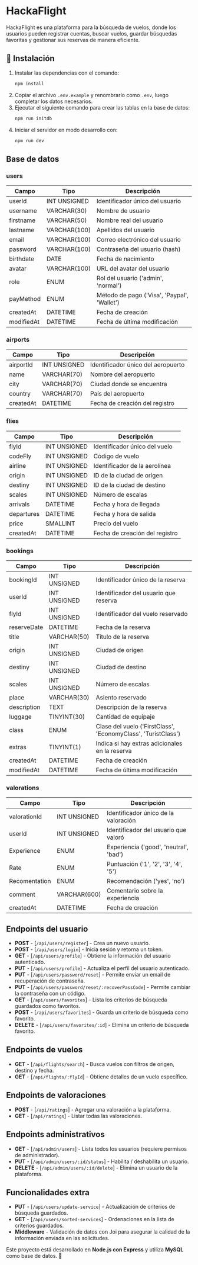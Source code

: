 # HackaFlight

HackaFlight es una plataforma para la búsqueda de vuelos, donde los usuarios pueden registrar cuentas, buscar vuelos, guardar búsquedas favoritas y gestionar sus reservas de manera eficiente.

## 🚀 Instalación

1. Instalar las dependencias con el comando:
    ```sh
    npm install
    ```
2. Copiar el archivo `.env.example` y renombrarlo como `.env`, luego completar los datos necesarios.
3. Ejecutar el siguiente comando para crear las tablas en la base de datos:
    ```sh
    npm run initdb
    ```
4. Iniciar el servidor en modo desarrollo con:
    ```sh
    npm run dev
    ```

## Base de datos

### users

| Campo      | Tipo         | Descripción                                 |
| ---------- | ------------ | ------------------------------------------- |
| userId     | INT UNSIGNED | Identificador único del usuario             |
| username   | VARCHAR(30)  | Nombre de usuario                           |
| firstname  | VARCHAR(50)  | Nombre real del usuario                     |
| lastname   | VARCHAR(100) | Apellidos del usuario                       |
| email      | VARCHAR(100) | Correo electrónico del usuario              |
| password   | VARCHAR(100) | Contraseña del usuario (hash)               |
| birthdate  | DATE         | Fecha de nacimiento                         |
| avatar     | VARCHAR(100) | URL del avatar del usuario                  |
| role       | ENUM         | Rol del usuario ('admin', 'normal')         |
| payMethod  | ENUM         | Método de pago ('Visa', 'Paypal', 'Wallet') |
| createdAt  | DATETIME     | Fecha de creación                           |
| modifiedAt | DATETIME     | Fecha de última modificación                |

### airports

| Campo     | Tipo         | Descripción                        |
| --------- | ------------ | ---------------------------------- |
| airportId | INT UNSIGNED | Identificador único del aeropuerto |
| name      | VARCHAR(70)  | Nombre del aeropuerto              |
| city      | VARCHAR(70)  | Ciudad donde se encuentra          |
| country   | VARCHAR(70)  | País del aeropuerto                |
| createdAt | DATETIME     | Fecha de creación del registro     |

### flies

| Campo      | Tipo         | Descripción                    |
| ---------- | ------------ | ------------------------------ |
| flyId      | INT UNSIGNED | Identificador único del vuelo  |
| codeFly    | INT UNSIGNED | Código de vuelo                |
| airline    | INT UNSIGNED | Identificador de la aerolínea  |
| origin     | INT UNSIGNED | ID de la ciudad de origen      |
| destiny    | INT UNSIGNED | ID de la ciudad de destino     |
| scales     | INT UNSIGNED | Número de escalas              |
| arrivals   | DATETIME     | Fecha y hora de llegada        |
| departures | DATETIME     | Fecha y hora de salida         |
| price      | SMALLINT     | Precio del vuelo               |
| createdAt  | DATETIME     | Fecha de creación del registro |

### bookings

| Campo       | Tipo         | Descripción                                                   |
| ----------- | ------------ | ------------------------------------------------------------- |
| bookingId   | INT UNSIGNED | Identificador único de la reserva                             |
| userId      | INT UNSIGNED | Identificador del usuario que reserva                         |
| flyId       | INT UNSIGNED | Identificador del vuelo reservado                             |
| reserveDate | DATETIME     | Fecha de la reserva                                           |
| title       | VARCHAR(50)  | Título de la reserva                                          |
| origin      | INT UNSIGNED | Ciudad de origen                                              |
| destiny     | INT UNSIGNED | Ciudad de destino                                             |
| scales      | INT UNSIGNED | Número de escalas                                             |
| place       | VARCHAR(30)  | Asiento reservado                                             |
| description | TEXT         | Descripción de la reserva                                     |
| luggage     | TINYINT(30)  | Cantidad de equipaje                                          |
| class       | ENUM         | Clase del vuelo ('FirstClass', 'EconomyClass', 'TuristClass') |
| extras      | TINYINT(1)   | Indica si hay extras adicionales en la reserva                |
| createdAt   | DATETIME     | Fecha de creación                                             |
| modifiedAt  | DATETIME     | Fecha de última modificación                                  |

### valorations

| Campo         | Tipo         | Descripción                            |
| ------------- | ------------ | -------------------------------------- |
| valorationId  | INT UNSIGNED | Identificador único de la valoración   |
| userId        | INT UNSIGNED | Identificador del usuario que valoró   |
| Experience    | ENUM         | Experiencia ('good', 'neutral', 'bad') |
| Rate          | ENUM         | Puntuación ('1', '2', '3', '4', '5')   |
| Recomentation | ENUM         | Recomendación ('yes', 'no')            |
| comment       | VARCHAR(600) | Comentario sobre la experiencia        |
| createdAt     | DATETIME     | Fecha de creación                      |

## Endpoints del usuario

- **POST** - [`/api/users/register`] - Crea un nuevo usuario.
- **POST** - [`/api/users/login`] - Inicia sesión y retorna un token.
- **GET** - [`/api/users/profile`] - Obtiene la información del usuario autenticado.
- **PUT** - [`/api/users/profile`] - Actualiza el perfil del usuario autenticado.
- **PUT** - [`/api/users/password/reset`] - Permite enviar un email de recuperación de contraseña.
- **PUT** - [`/api/users/password/reset/:recoverPassCode`] - Permite cambiar la contraseña con un código.
- **GET** - [`/api/users/favorites`] - Lista los criterios de búsqueda guardados como favoritos.
- **POST** - [`/api/users/favorites`] - Guarda un criterio de búsqueda como favorito.
- **DELETE** - [`/api/users/favorites/:id`] - Elimina un criterio de búsqueda favorito.

## Endpoints de vuelos

- **GET** - [`/api/flights/search`] - Busca vuelos con filtros de origen, destino y fecha.
- **GET** - [`/api/flights/:flyId`] - Obtiene detalles de un vuelo específico.

## Endpoints de valoraciones

- **POST** - [`/api/ratings`] - Agregar una valoración a la plataforma.
- **GET** - [`/api/ratings`] - Listar todas las valoraciones.

## Endpoints administrativos

- **GET** - [`/api/admin/users`] - Lista todos los usuarios (requiere permisos de administrador).
- **PUT** - [`/api/admin/users/:id/status`] - Habilita / deshabilita un usuario.
- **DELETE** - [`/api/admin/users/:id/delete`] - Elimina un usuario de la plataforma.

## Funcionalidades extra

- **PUT** - [`/api/users/update-service`] - Actualización de criterios de búsqueda guardados.
- **GET** - [`/api/users/sorted-services`] - Ordenaciones en la lista de criterios guardados.
- **Middleware** - Validación de datos con Joi para asegurar la calidad de la información enviada en las solicitudes.

Este proyecto está desarrollado en **Node.js con Express** y utiliza **MySQL** como base de datos. 🚀
